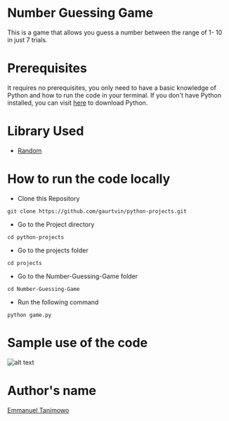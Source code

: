 # Number Guessing Game

This is a game that allows you guess a number between the range of 1- 10 in just 7 trials.

# Prerequisites

It requires no prerequisites, you only need to have a basic knowledge of Python and how to run the code in your terminal. If you don't have Python installed, you can visit [here](https://www.python.org/downloads/) to download Python.

# Library Used

* [Random](https://docs.python.org/3/library/random.html)

# How to run the code locally

- Clone this Repository

```
git clone https://github.com/gaurtvin/python-projects.git
```

- Go to the Project directory

```
cd python-projects
```

- Go to the projects folder

```
cd projects
```

- Go to the Number-Guessing-Game folder

```
cd Number-Guessing-Game
```

- Run the following command

```
python game.py
```

# Sample use of the code

![alt text](https://github.com/Mannuel25/python-projects/blob/master/projects/Number-Guessing-Game/script_screenshot.png)


# Author's name

[Emmanuel Tanimowo](https://github.com/Mannuel25)